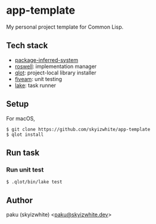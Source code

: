 # app-template

My personal project template for Common Lisp.

## Tech stack

- [package-inferred-system](https://asdf.common-lisp.dev/asdf/The-package_002dinferred_002dsystem-extension.html)
- [roswell](https://github.com/roswell/roswell): implementation manager
- [qlot](https://github.com/fukamachi/qlot): project-local library installer
- [fiveam](https://fiveam.common-lisp.dev/): unit testing
- [lake](https://github.com/takagi/lake): task runner

## Setup

For macOS, 

```
$ git clone https://github.com/skyizwhite/app-template
$ qlot install
```

## Run task

### Run unit test

```
$ .qlot/bin/lake test
```

## Author

paku (skyizwhite) <[paku@skyizwhite.dev](mailto:paku@skyizwhite.dev)>
